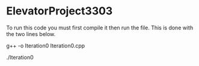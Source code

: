 # ElevatorProject3303

To run this code you must first compile it then run the file. This is done with the two lines below.

g++ -o Iteration0 Iteration0.cpp

./Iteration0

